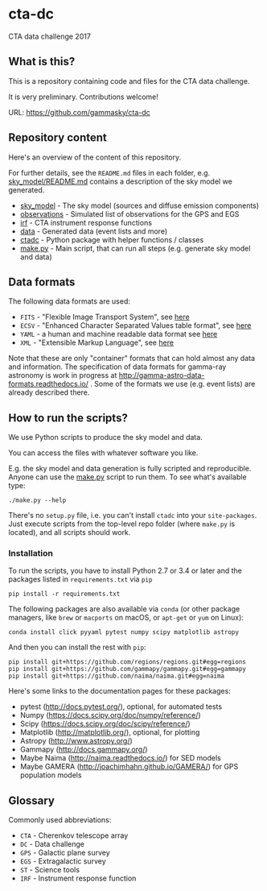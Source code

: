 # cta-dc

CTA data challenge 2017

## What is this?

This is a repository containing code and files for the CTA data challenge.

It is very preliminary. Contributions welcome!

URL: https://github.com/gammasky/cta-dc

## Repository content

Here's an overview of the content of this repository.

For further details, see the `README.md` files in each folder,
e.g. [sky_model/README.md](sky_model/README.md]) contains a
description of the sky model we generated.

- [sky_model](sky_model) - The sky model (sources and diffuse emission components)
- [observations](observations) - Simulated list of observations for the GPS and EGS
- [irf](irf) - CTA instrument response functions
- [data](data) - Generated data (event lists and more)
- [ctadc](ctadc) - Python package with helper functions / classes
- [make.py](make.py) - Main script, that can run all steps (e.g. generate sky model and data)

## Data formats

The following data formats are used:

* `FITS` - "Flexible Image Transport System",
  see [here](https://en.wikipedia.org/wiki/FITS)
* `ECSV` - "Enhanced Character Separated Values table format",
  see [here](https://github.com/astropy/astropy-APEs/blob/master/APE6.rst)
* `YAML` - a human and machine readable data format
  see [here](https://en.wikipedia.org/wiki/YAML)
* `XML` - "Extensible Markup Language",
  see [here](https://en.wikipedia.org/wiki/XML)

Note that these are only "container" formats that can hold almost any data and
information. The specification of data formats for gamma-ray astronomy is work
in progress at http://gamma-astro-data-formats.readthedocs.io/ .
Some of the formats we use (e.g. event lists) are already described there.


## How to run the scripts?

We use Python scripts to produce the sky model and data.

You can access the files with whatever software you like.

E.g. the sky model and data generation is fully scripted and reproducible.
Anyone can use the [make.py](make.py) script to run them.
To see what's available type:

    ./make.py --help

There's no `setup.py` file, i.e. you can't install `ctadc` into your `site-packages`.
Just execute scripts from the top-level repo folder (where `make.py` is located),
and all scripts should work.

### Installation

To run the scripts, you have to install Python 2.7 or 3.4 or later
and the packages listed in `requirements.txt` via `pip`

    pip install -r requirements.txt

The following packages are also available via `conda` (or other package managers,
like `brew` or `macports` on macOS, or `apt-get` or `yum` on Linux):

    conda install click pyyaml pytest numpy scipy matplotlib astropy

And then you can install the rest with `pip`:

    pip install git+https://github.com/regions/regions.git#egg=regions
    pip install git+https://github.com/gammapy/gammapy.git#egg=gammapy
    pip install git+https://github.com/naima/naima.git#egg=naima


Here's some links to the documentation pages for these packages:

- pytest (http://docs.pytest.org/), optional, for automated tests
- Numpy (https://docs.scipy.org/doc/numpy/reference/)
- Scipy (https://docs.scipy.org/doc/scipy/reference/)
- Matplotlib (http://matplotlib.org/), optional, for plotting
- Astropy (http://www.astropy.org/)
- Gammapy (http://docs.gammapy.org/)
- Maybe Naima (http://naima.readthedocs.io/) for SED models
- Maybe GAMERA (http://joachimhahn.github.io/GAMERA/) for GPS population models

## Glossary

Commonly used abbreviations:

- `CTA` - Cherenkov telescope array
- `DC` - Data challenge
- `GPS` - Galactic plane survey
- `EGS` - Extragalactic survey
- `ST` - Science tools
- `IRF` - Instrument response function
